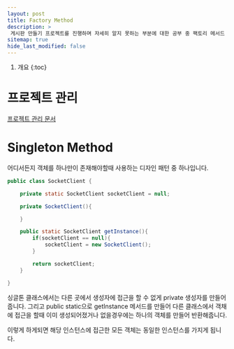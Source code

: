 ```yaml
---
layout: post
title: Factory Method 
description: >
 게시판 만들기 프로젝트를 진행하며 자세히 알지 못하는 부분에 대한 공부 중 팩토리 메서드 대한 공부 내용
sitemap: true
hide_last_modified: false
---
```


1. 개요
{:toc}

# 프로젝트 관리
[프로젝트 관리 문서](https://docs.google.com/spreadsheets/d/1xxuP3eXVIsYP-Pe4pwDcvYthXhtYNUvVXXgRPU3XWqw/edit?usp=sharing)



# Singleton Method

어디서든지 객체를 하나만이 존재해야할때 사용하는 디자인 패턴 중 하나입니다.

```java
public class SocketClient {

    private static SocketClient socketClient = null;

    private SocketClient(){

    }

    public static SocketClient getInstance(){
        if(socketClient == null){
            socketClient = new SocketClient();
        }

        return socketClient;
    }

}
```

싱글톤 클래스에서는 다른 곳에서 생성자에 접근을 할 수 없게 private 생성자를 만들어줍니다. 그리고 public static으로 getInstance 메서드를 만들어
다른 클래스에서 객채에 접근을 할때 이미 생성되어졌거나 없을경우에는 하나의 객체를 만들어 반환해줍니다.

이렇게 하게되면 해당 인스턴스에 접근한 모든 객체는 동일한 인스턴스를 가지게 됩니다.